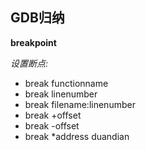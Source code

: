 ## GDB归纳

__breakpoint__

*设置断点:*
* break functionname
* break linenumber
* break filename:linenumber
* break +offset
* break -offset
* break *address
duandian

